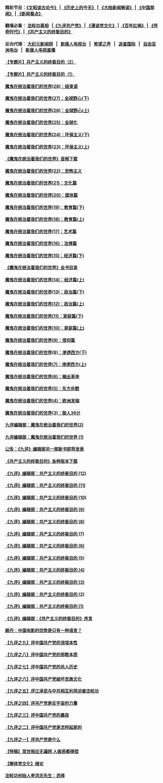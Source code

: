 #### 精彩节目：[《文昭谈古论今》](http://155.138.205.71/wenzhao) | [《历史上的今天》](http://155.138.205.71/today-in-history) | [《大陆新闻解读》](http://155.138.205.71/ntdtv-comedy) | [《中国禁闻》](http://155.138.205.71/ntdtv-news) | [《新闻看点》](http://155.138.205.71/news-insight) 

 #### 翻墙必看： [法轮功真相](http://155.138.205.71:10000/videos/truth.html) &nbsp;&nbsp;|[《九评共产党》](http://155.138.205.71:10000/videos/jiuping) | [《漫谈党文化》](http://155.138.205.71:10000/videos/mtdwh) | [《百年红祸》](http://155.138.205.71:10000/videos/bnhh) | [《传奇时代》](http://155.138.205.71:10000/videos/legend) | [《共产主义的终极目的》](http://155.138.205.71:10000/videos/res/zjmd) 

 #### 反向代理： [大纪元新闻网](http://155.138.205.71:10080/) &nbsp;&nbsp;|&nbsp;&nbsp; [新唐人电视台](http://155.138.205.71:8000/) &nbsp;&nbsp;|&nbsp;&nbsp; [希望之声](http://155.138.205.71:8200/) &nbsp;&nbsp;|&nbsp;&nbsp; [追查国际](http://155.138.205.71:10010/) &nbsp;&nbsp;|&nbsp;&nbsp; [自由亚洲电台](http://155.138.205.71:9800/) &nbsp;&nbsp;|&nbsp;&nbsp; [新唐人电视直播](http://155.138.205.71/) 

#### [【专题片】共产主义的终极目的（2）](../pages/nsc422/n11061941.md?t=02270636) 

#### [【专题片】共产主义的终极目的（1）](../pages/nsc422/n11047728.md?t=02270636) 

#### [魔鬼在统治着我们的世界(28)：结束语](../pages/nsc422/n10936246.md?t=02270636) 

#### [魔鬼在统治着我们的世界(27)：全球野心(下)](../pages/nsc422/n10928319.md?t=02270636) 

#### [魔鬼在统治着我们的世界(26)：全球野心(上)](../pages/nsc422/n10900318.md?t=02270636) 

#### [魔鬼在统治着我们的世界(25)：全球化](../pages/nsc422/n10788205.md?t=02270636) 

#### [魔鬼在统治着我们的世界(24)：环保主义(下)](../pages/nsc422/n10695307.md?t=02270636) 

#### [魔鬼在统治着我们的世界(23)：环保主义(上)](../pages/nsc422/n10688613.md?t=02270636) 

#### [《魔鬼在统治着我们的世界》音频下载](../pages/nsc422/n10635553.md?t=02270636) 

#### [魔鬼在统治着我们的世界(22)：恐怖主义](../pages/nsc422/n10614727.md?t=02270636) 

#### [魔鬼在统治着我们的世界(21)：文化篇](../pages/nsc422/n10597706.md?t=02270636) 

#### [魔鬼在统治着我们的世界(20)：媒体篇](../pages/nsc422/n10586579.md?t=02270636) 

#### [魔鬼在统治着我们的世界(19)：教育篇(下)](../pages/nsc422/n10564808.md?t=02270636) 

#### [魔鬼在统治着我们的世界(18)：教育篇(上)](../pages/nsc422/n10526970.md?t=02270636) 

#### [魔鬼在统治着我们的世界(17)：艺术篇](../pages/nsc422/n10499093.md?t=02270636) 

#### [魔鬼在统治着我们的世界(16)：法律篇](../pages/nsc422/n10485969.md?t=02270636) 

#### [魔鬼在统治着我们的世界(15)：经济篇(下)](../pages/nsc422/n10469975.md?t=02270636) 

#### [《魔鬼在统治着我们的世界》全书目录](../pages/nsc422/n10464261.md?t=02270636) 

#### [魔鬼在统治着我们的世界(14)：经济篇(上)](../pages/nsc422/n10457370.md?t=02270636) 

#### [魔鬼在统治着我们的世界(13)：政治篇(下)](../pages/nsc422/n10448270.md?t=02270636) 

#### [魔鬼在统治着我们的世界(12)：政治篇(上)](../pages/nsc422/n10444576.md?t=02270636) 

#### [魔鬼在统治着我们的世界(11)：家庭篇(下)](../pages/nsc422/n10440961.md?t=02270636) 

#### [魔鬼在统治着我们的世界(10)：家庭篇(上)](../pages/nsc422/n10435448.md?t=02270636) 

#### [魔鬼在统治着我们的世界(9)：信仰篇](../pages/nsc422/n10432159.md?t=02270636) 

#### [魔鬼在统治着我们的世界(8)：渗透西方(下)](../pages/nsc422/n10429603.md?t=02270636) 

#### [魔鬼在统治着我们的世界(7)：渗透西方(上)](../pages/nsc422/n10426013.md?t=02270636) 

#### [魔鬼在统治着我们的世界(6)：输出革命](../pages/nsc422/n10421536.md?t=02270636) 

#### [魔鬼在统治着我们的世界(5)：东方杀戮](../pages/nsc422/n10417707.md?t=02270636) 

#### [魔鬼在统治着我们的世界(4)：欧洲发端](../pages/nsc422/n10414890.md?t=02270636) 

#### [魔鬼在统治着我们的世界(3)：毁人36计](../pages/nsc422/n10411583.md?t=02270636) 

#### [九评编辑部：魔鬼在统治着我们的世界(2)](../pages/nsc422/n10410036.md?t=02270636) 

#### [九评编辑部：魔鬼在统治着我们的世界 (1)](../pages/nsc422/n10406825.md?t=02270636) 

#### [公告：《九评》编辑部另一部新书即将发表](../pages/nsc422/n10405104.md?t=02270636) 

#### [《共产主义的终极目的》各种版本下载](../pages/nsc422/n10022138.md?t=02270636) 

#### [《九评》编辑部：共产主义的终极目的 (12)](../pages/nsc422/n9933272.md?t=02270636) 

#### [《九评》编辑部：共产主义的终极目的 (11)](../pages/nsc422/n9924973.md?t=02270636) 

#### [《九评》编辑部：共产主义的终极目的 (10)](../pages/nsc422/n9920883.md?t=02270636) 

#### [《九评》编辑部：共产主义的终极目的 (9)](../pages/nsc422/n9916363.md?t=02270636) 

#### [《九评》编辑部：共产主义的终极目的 (8)](../pages/nsc422/n9912488.md?t=02270636) 

#### [《九评》编辑部：共产主义的终极目的 (7)](../pages/nsc422/n9901176.md?t=02270636) 

#### [《九评》编辑部：共产主义的终极目的 (6)](../pages/nsc422/n9899359.md?t=02270636) 

#### [《九评》编辑部：共产主义的终极目的 (5)](../pages/nsc422/n9893174.md?t=02270636) 

#### [《九评》编辑部：共产主义的终极目的 (4)](../pages/nsc422/n9891246.md?t=02270636) 

#### [《九评》编辑部：共产主义的终极目的 (3)](../pages/nsc422/n9879879.md?t=02270636) 

#### [《九评》编辑部：共产主义的终极目的 (2)](../pages/nsc422/n9876205.md?t=02270636) 

#### [《九评》编辑部：共产主义的终极目的 (1)](../pages/nsc422/n9865857.md?t=02270636) 

#### [《九评》编辑部：《共产主义的终极目的》序言](../pages/nsc422/n9862666.md?t=02270636) 

#### [颜丹：中国电影的优势是只有一种语言？](../pages/nsc422/n9583062.md?t=02270636) 

#### [【九评之九】评中国共产党的流氓本性](../pages/nsc422/n737542.md?t=02270636) 

#### [【九评之八】评中国共产党的邪教本质](../pages/nsc422/n735942.md?t=02270636) 

#### [【九评之七】评中国共产党的杀人历史](../pages/nsc422/n733806.md?t=02270636) 

#### [【九评之六】评中国共产党破坏民族文化](../pages/nsc422/n731667.md?t=02270636) 

#### [【九评之五】评江泽民与中共相互利用迫害法轮功](../pages/nsc422/n730058.md?t=02270636) 

#### [【九评之四】评共产党是反宇宙的力量](../pages/nsc422/n727814.md?t=02270636) 

#### [【九评之三】评中国共产党的暴政](../pages/nsc422/n725597.md?t=02270636) 

#### [【九评之二】评中国共产党是怎样起家的](../pages/nsc422/n723946.md?t=02270636) 

#### [【九评之一】评共产党是什么](../pages/nsc422/n722529.md?t=02270636) 

#### [【特稿】现世报应无漏网 人做恶都得偿](../pages/nsc422/n4215167.md?t=02270636) 

#### [【解体党文化】绪论](../pages/nsc422/n1449356.md?t=02270636) 

#### [法轮功创始人李洪志先生：选择](../pages/nsc422/n3580738.md?t=02270636) 

